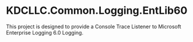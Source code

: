 # KDCLLC.Common.Logging.EntLib60

This project is designed to provide a Console Trace Listener 
to Microsoft Enterprise Logging 6.0 Logging.

 